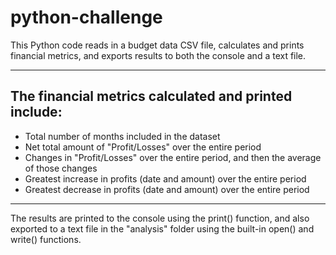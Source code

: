 # python-challenge

This Python code reads in a budget data CSV file, calculates and prints financial metrics, and exports results to both the console and a text file.

-----

## The financial metrics calculated and printed include:

+ Total number of months included in the dataset
+ Net total amount of "Profit/Losses" over the entire period
+ Changes in "Profit/Losses" over the entire period, and then the average of those changes
+ Greatest increase in profits (date and amount) over the entire period
+ Greatest decrease in profits (date and amount) over the entire period

-----

The results are printed to the console using the print() function, and also exported to a text file in the "analysis" folder using the built-in open() and write() functions.

